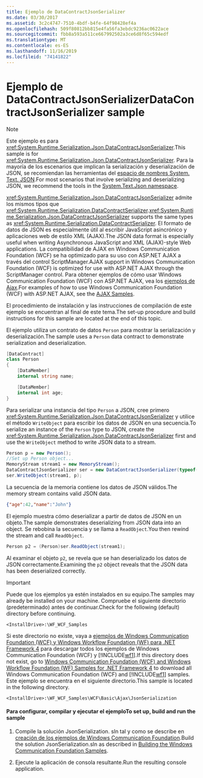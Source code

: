 ```yaml
---
title: Ejemplo de DataContractJsonSerializer
ms.date: 03/30/2017
ms.assetid: 3c2c4747-7510-4bdf-b4fe-64f98428ef4a
ms.openlocfilehash: 509f80812bb815e4fa56fa3ebdc9236ac0622ace
ms.sourcegitcommit: fbb8a593a511ce667992502a3ce6d8f65c594edf
ms.translationtype: MT
ms.contentlocale: es-ES
ms.lasthandoff: 11/16/2019
ms.locfileid: "74141822"
---
```

# <a name="datacontractjsonserializer-sample"></a><span data-ttu-id="d07f1-102">Ejemplo de DataContractJsonSerializer</span><span class="sxs-lookup"><span data-stu-id="d07f1-102">DataContractJsonSerializer sample</span></span>

> [!NOTE]
> <span data-ttu-id="d07f1-103">Este ejemplo es para <xref:System.Runtime.Serialization.Json.DataContractJsonSerializer>.</span><span class="sxs-lookup"><span data-stu-id="d07f1-103">This sample is for <xref:System.Runtime.Serialization.Json.DataContractJsonSerializer>.</span></span> <span data-ttu-id="d07f1-104">Para la mayoría de los escenarios que implican la serialización y deserialización de JSON, se recomiendan las herramientas del [espacio de nombres System. Text. JSON](../../../standard/serialization/system-text-json-overview.md).</span><span class="sxs-lookup"><span data-stu-id="d07f1-104">For most scenarios that involve serializing and deserializing JSON, we recommend the tools in the [System.Text.Json namespace](../../../standard/serialization/system-text-json-overview.md).</span></span> 

<span data-ttu-id="d07f1-105"><xref:System.Runtime.Serialization.Json.DataContractJsonSerializer> admite los mismos tipos que <xref:System.Runtime.Serialization.DataContractSerializer>.</span><span class="sxs-lookup"><span data-stu-id="d07f1-105"><xref:System.Runtime.Serialization.Json.DataContractJsonSerializer> supports the same types as <xref:System.Runtime.Serialization.DataContractSerializer>.</span></span> <span data-ttu-id="d07f1-106">El formato de datos de JSON es especialmente útil al escribir JavaScript asincrónico y aplicaciones web de estilo XML (AJAX).</span><span class="sxs-lookup"><span data-stu-id="d07f1-106">The JSON data format is especially useful when writing Asynchronous JavaScript and XML (AJAX)-style Web applications.</span></span> <span data-ttu-id="d07f1-107">La compatibilidad de AJAX en Windows Communication Foundation (WCF) se ha optimizado para su uso con ASP.NET AJAX a través del control ScriptManager.</span><span class="sxs-lookup"><span data-stu-id="d07f1-107">AJAX support in Windows Communication Foundation (WCF) is optimized for use with ASP.NET AJAX through the ScriptManager control.</span></span> <span data-ttu-id="d07f1-108">Para obtener ejemplos de cómo usar Windows Communication Foundation (WCF) con ASP.NET AJAX, vea los [ejemplos de Ajax](ajax.md).</span><span class="sxs-lookup"><span data-stu-id="d07f1-108">For examples of how to use Windows Communication Foundation (WCF) with ASP.NET AJAX, see the [AJAX Samples](ajax.md).</span></span>  
  
<span data-ttu-id="d07f1-109">El procedimiento de instalación y las instrucciones de compilación de este ejemplo se encuentran al final de este tema.</span><span class="sxs-lookup"><span data-stu-id="d07f1-109">The set-up procedure and build instructions for this sample are located at the end of this topic.</span></span>  
  
<span data-ttu-id="d07f1-110">El ejemplo utiliza un contrato de datos `Person` para mostrar la serialización y deserialización.</span><span class="sxs-lookup"><span data-stu-id="d07f1-110">The sample uses a `Person` data contract to demonstrate serialization and deserialization.</span></span>  

```csharp
[DataContract]
class Person
{
    [DataMember]
    internal string name;

    [DataMember]
    internal int age;
}
```

 <span data-ttu-id="d07f1-111">Para serializar una instancia del tipo `Person` a JSON, cree primero <xref:System.Runtime.Serialization.Json.DataContractJsonSerializer> y utilice el método `WriteObject` para escribir los datos de JSON en una secuencia.</span><span class="sxs-lookup"><span data-stu-id="d07f1-111">To serialize an instance of the `Person` type to JSON, create the <xref:System.Runtime.Serialization.Json.DataContractJsonSerializer> first and use the `WriteObject` method to write JSON data to a stream.</span></span>  

```csharp
Person p = new Person();
//Set up Person object...
MemoryStream stream1 = new MemoryStream();
DataContractJsonSerializer ser = new DataContractJsonSerializer(typeof(Person));
ser.WriteObject(stream1, p);
```

 <span data-ttu-id="d07f1-112">La secuencia de la memoria contiene los datos de JSON válidos.</span><span class="sxs-lookup"><span data-stu-id="d07f1-112">The memory stream contains valid JSON data.</span></span>
  
```json  
{"age":42,"name":"John"}  
```  
  
 <span data-ttu-id="d07f1-113">El ejemplo muestra cómo deserializar a partir de datos de JSON en un objeto.</span><span class="sxs-lookup"><span data-stu-id="d07f1-113">The sample demonstrates deserializing from JSON data into an object.</span></span> <span data-ttu-id="d07f1-114">Se rebobina la secuencia y se llama a `ReadObject`.</span><span class="sxs-lookup"><span data-stu-id="d07f1-114">You then rewind the stream and call `ReadObject`.</span></span>  

```csharp
Person p2 = (Person)ser.ReadObject(stream1);
```

 <span data-ttu-id="d07f1-115">Al examinar el objeto `p2`, se revela que se han deserializado los datos de JSON correctamente.</span><span class="sxs-lookup"><span data-stu-id="d07f1-115">Examining the `p2` object reveals that the JSON data has been deserialized correctly.</span></span>  
  
> [!IMPORTANT]
> <span data-ttu-id="d07f1-116">Puede que los ejemplos ya estén instalados en su equipo.</span><span class="sxs-lookup"><span data-stu-id="d07f1-116">The samples may already be installed on your machine.</span></span> <span data-ttu-id="d07f1-117">Compruebe el siguiente directorio (predeterminado) antes de continuar.</span><span class="sxs-lookup"><span data-stu-id="d07f1-117">Check for the following (default) directory before continuing.</span></span>  
>   
> `<InstallDrive>:\WF_WCF_Samples`  
>   
> <span data-ttu-id="d07f1-118">Si este directorio no existe, vaya a [ejemplos de Windows Communication Foundation (WCF) y Windows Workflow Foundation (WF) para .NET Framework 4](https://go.microsoft.com/fwlink/?LinkId=150780) para descargar todos los ejemplos de Windows Communication Foundation (WCF) y [!INCLUDE[wf1](../../../../includes/wf1-md.md)].</span><span class="sxs-lookup"><span data-stu-id="d07f1-118">If this directory does not exist, go to [Windows Communication Foundation (WCF) and Windows Workflow Foundation (WF) Samples for .NET Framework 4](https://go.microsoft.com/fwlink/?LinkId=150780) to download all Windows Communication Foundation (WCF) and [!INCLUDE[wf1](../../../../includes/wf1-md.md)] samples.</span></span> <span data-ttu-id="d07f1-119">Este ejemplo se encuentra en el siguiente directorio.</span><span class="sxs-lookup"><span data-stu-id="d07f1-119">This sample is located in the following directory.</span></span>  
>   
> `<InstallDrive>:\WF_WCF_Samples\WCF\Basic\Ajax\JsonSerialization`  
  
#### <a name="to-set-up-build-and-run-the-sample"></a><span data-ttu-id="d07f1-120">Para configurar, compilar y ejecutar el ejemplo</span><span class="sxs-lookup"><span data-stu-id="d07f1-120">To set up, build and run the sample</span></span>  
  
1. <span data-ttu-id="d07f1-121">Compile la solución JsonSerialization. sln tal y como se describe en [creación de los ejemplos de Windows Communication Foundation](../../../../docs/framework/wcf/samples/building-the-samples.md).</span><span class="sxs-lookup"><span data-stu-id="d07f1-121">Build the solution JsonSerialization.sln as described in [Building the Windows Communication Foundation Samples](../../../../docs/framework/wcf/samples/building-the-samples.md).</span></span>  
  
2. <span data-ttu-id="d07f1-122">Ejecute la aplicación de consola resultante.</span><span class="sxs-lookup"><span data-stu-id="d07f1-122">Run the resulting console application.</span></span>  
